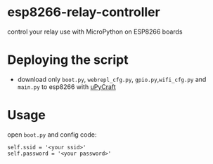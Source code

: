 # esp8266-relay-controller
 control your relay use with MicroPython on ESP8266 boards
# Deploying the script
 - download only `boot.py`, `webrepl_cfg.py`, `gpio.py`,`wifi_cfg.py` and `main.py` to esp8266 with [uPyCraft](https://github.com/DFRobot/uPyCraft)
# Usage
 open  `boot.py` and config code:
 ```
 self.ssid = '<your ssid>'
 self.password = '<your password>'
 ```
 
